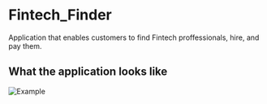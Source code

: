 # Fintech_Finder
Application that enables customers to find Fintech proffessionals, hire, and pay them.


## What the application looks like
![Example](https://user-images.githubusercontent.com/98198920/187570589-c6de46f4-0a81-434e-b594-4b0774e892de.png)
